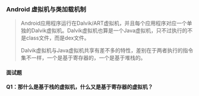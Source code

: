 ### Android 虚拟机与类加载机制

> Android应用程序运行在Dalvik/ART虚拟机，并且每个应用程序对应一个单独的Dalvik虚拟机。Dalvik虚拟机也算是一个Java虚拟机，只不过执行的不是class文件，而是dex文件。
>
> Dalvik虚拟机与Java虚拟机共享有差不多的特性，差别在于两者执行的指令集不一样，一个是基于寄存器的，一个是基于堆栈的。





#### 面试题

**Q1：那什么是基于栈的虚拟机，什么又是基于寄存器的虚拟机？**





​		



